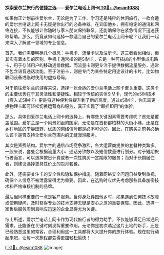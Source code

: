 **探索爱尔兰旅行的便捷之选——爱尔兰电话上网卡[[TG💪+ @esim1088](https://t.me/s/esim1088)]**

如果你正计划前往爱尔兰，无论是为了工作、学习还是纯粹的休闲旅行，一款合适的爱尔兰电话上网卡无疑是你出行的必备神器。在异国他乡，拥有稳定的通讯和网络连接，不仅能够让你随时与家人朋友保持联系，还能确保你在紧急情况下迅速获取帮助。那么，究竟该如何选择一款适合自己的爱尔兰电话上网卡呢？让我们一起来深入了解这一领域的专业信息。

首先，我们需要明确几个概念：手机卡、流量卡以及注册卡。这三者看似相似，但其实有着本质的区别。手机卡通常指的是SIM卡，它是一种可插拔的小型集成电路卡，用于存储用户的移动通信数据。而流量卡则更专注于提供数据流量服务，通常不包含语音通话功能。至于注册卡，则是专门为某些特定用途设计的卡片，比如物联网设备或临时使用的虚拟号码。

对于前往爱尔兰的游客来说，选择一张合适的爱尔兰电话上网卡至关重要。这类卡的主要优势在于其灵活性和便捷性。相较于传统的实体SIM卡，现代的eSIM技术（嵌入式SIM卡）更是将这种便利性提升到了新的高度。通过eSIM卡，你无需更换物理卡即可轻松切换运营商和服务，真正实现了“即插即用”的体验。

那么，具体到爱尔兰电话上网卡的选择上，有哪些关键因素需要考虑呢？首先是覆盖范围。爱尔兰是一个风景如画的国家，无论是在首都都柏林的大街小巷，还是在乡村地区的宁静田野，优质的网络信号都是必不可少的。因此，在购买之前务必确认该卡是否支持全爱尔兰范围内的无缝漫游服务。

其次是资费结构。爱尔兰的通信市场竞争激烈，各大运营商提供的套餐种类繁多。一般来说，套餐会根据流量大小、通话分钟数以及短信数量进行划分。对于短期旅行者而言，可以选择按日计费或者一次性购买一定期限的服务；而对于长期居住者，则建议选择更具性价比的包月套餐。

此外，还需要关注卡的安全性和隐私保护措施。随着网络安全问题日益受到重视，确保个人信息不被泄露显得尤为重要。因此，在选购时应优先考虑那些具备加密技术和严格审核机制的品牌。

最后但同样重要的一点是客户服务。当你身处异国他乡时，如果遇到任何技术故障或使用疑问，及时获得专业的技术支持无疑是安心之旅的重要保障。因此，选择一家售后服务周到且响应迅速的企业显得尤为关键。

综上所述，爱尔兰电话上网卡作为现代旅行者的得力助手，不仅能够满足日常通讯需求，还能够在关键时刻发挥重要作用。无论你是初次踏足这片土地的新手，还是已经熟悉这里的常客，合理利用这一工具都将大大提升你的旅行体验。现在就行动起来吧，让每一次旅程都变得更加轻松愉快！

[[TG💪+ @esim1088](https://t.me/s/esim1088) ![Image](https://i.postimg.cc/4NQfJmqS/Snipaste-2025-05-13-00-14-12.png)]